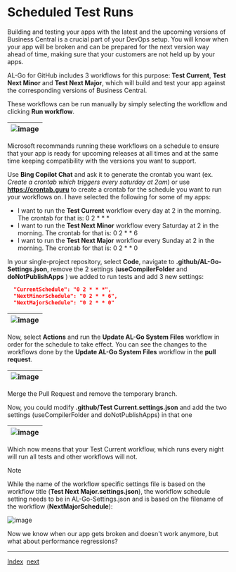 # Scheduled Test Runs

Building and testing your apps with the latest and the upcoming versions of Business Central is a crucial part of your DevOps setup. You will know when your app will be broken and can be prepared for the next version way ahead of time, making sure that your customers are not held up by your apps.

AL-Go for GitHub includes 3 workflows for this purpose: **Test Current**, **Test Next Minor** and **Test Next Major**, which will build and test your app against the corresponding versions of Business Central.

These workflows can be run manually by simply selecting the workflow and clicking **Run workflow**.

| ![image](https://github.com/microsoft/AL-Go/assets/10775043/7747d778-40f8-4d3e-9e26-02e3cf410834) |
|-|

Microsoft recommands running these workflows on a schedule to ensure that your app is ready for upcoming releases at all times and at the same time keeping compatibility with the versions you want to support.

Use **Bing Copilot Chat** and ask it to generate the crontab you want (ex. *Create a crontab which triggers every saturday at 2am*) or use **https://crontab.guru** to create a crontab for the schedule you want to run your workflows on. I have selected the following for some of my apps:
- I want to run the **Test Current** workflow every day at 2 in the morning. The crontab for that is: 0 2 * * *
- I want to run the **Test Next Minor** workflow every Saturday at 2 in the morning. The crontab for that is: 0 2 * * 6
- I want to run the **Test Next Major** workflow every Sunday at 2 in the morning. The crontab for that is: 0 2 * * 0

In your single-project repository, select **Code**, navigate to **.github/AL-Go-Settings.json**, remove the 2 settings (**useCompilerFolder** and **doNotPublishApps** ) we added to run tests and add 3 new settings:

```json
  "CurrentSchedule": "0 2 * * *",
  "NextMinorSchedule": "0 2 * * 6",
  "NextMajorSchedule": "0 2 * * 0"
```

| ![image](https://github.com/microsoft/AL-Go/assets/10775043/c82e1393-e7b1-4e3a-8b64-488c107fff7b) |
|-|

Now, select **Actions** and run the **Update AL-Go System Files** workflow in order for the schedule to take effect. You can see the changes to the workflows done by the **Update AL-Go System Files** workflow in the **pull request**.

| ![image](https://github.com/microsoft/AL-Go/assets/10775043/4a65a694-12b5-4896-8323-1b49d26c1a56) |
|-|

Merge the Pull Request and remove the temporary branch.

Now, you could modify **.github/Test Current.settings.json** and add the two settings (useCompilerFolder and doNotPublishApps) in that one

| ![image](https://github.com/microsoft/AL-Go/assets/10775043/e17aaebc-4cb9-405e-89d7-9aee55eba66f) |
|-|

Which now means that your Test Current workflow, which runs every night will run all tests and other workflows will not.

> [!NOTE]
> While the name of the workflow specific settings file is based on the workflow title (**Test Next Major.settings.json**), the workflow schedule setting needs to be in AL-Go-Settings.json and is based on the filename of the workflow (**NextMajorSchedule**):
> 
> ![image](https://github.com/microsoft/AL-Go/assets/10775043/6d8f15f3-8415-43d1-b7b6-3e08c545e500)

Now we know when our app gets broken and doesn't work anymore, but what about performance regressions?

---
[Index](Index.md)&nbsp;&nbsp;[next](PerformanceTesting.md)
